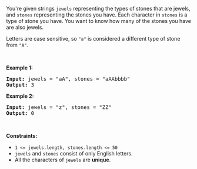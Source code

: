 <p>You're given strings <code>jewels</code> representing the types of stones that are jewels, and <code>stones</code> representing the stones you have. Each character in <code>stones</code> is a type of stone you have. You want to know how many of the stones you have are also jewels.</p>

<p>Letters are case sensitive, so <code>"a"</code> is considered a different type of stone from <code>"A"</code>.</p>

<p>&nbsp;</p> 
<p><strong class="example">Example 1:</strong></p> 
<pre><strong>Input:</strong> jewels = "aA", stones = "aAAbbbb"
<strong>Output:</strong> 3
</pre>
<p><strong class="example">Example 2:</strong></p> 
<pre><strong>Input:</strong> jewels = "z", stones = "ZZ"
<strong>Output:</strong> 0
</pre> 
<p>&nbsp;</p> 
<p><strong>Constraints:</strong></p>

<ul> 
 <li><code>1 &lt;=&nbsp;jewels.length, stones.length &lt;= 50</code></li> 
 <li><code>jewels</code> and <code>stones</code> consist of only English letters.</li> 
 <li>All the characters of&nbsp;<code>jewels</code> are <strong>unique</strong>.</li> 
</ul>
